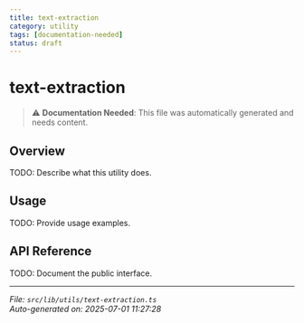 ```yaml
---
title: text-extraction
category: utility
tags: [documentation-needed]
status: draft
---
```


# text-extraction

> ⚠️ **Documentation Needed**: This file was automatically generated and needs content.

## Overview

TODO: Describe what this utility does.

## Usage

TODO: Provide usage examples.

## API Reference

TODO: Document the public interface.

---

*File: `src/lib/utils/text-extraction.ts`*  
*Auto-generated on: 2025-07-01 11:27:28*
